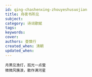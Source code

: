 ```yaml
---
id: qing-chashenxing-zhouyeshusuojian
title: 舟夜书所见
subject: 
category: 诗词歌赋
tags: 
keywords: 
cover: 
authors: 查慎行
created_when: 清朝
updated_when: 
---
```


```
月黑见渔灯，孤光一点萤
微微风簇浪，散作满河星
```
